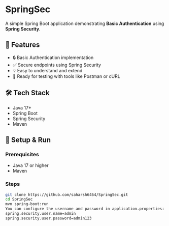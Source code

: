 # SpringSec

A simple Spring Boot application demonstrating **Basic Authentication** using **Spring Security**.

## 🚀 Features

- 🔒 Basic Authentication implementation
- ✅ Secure endpoints using Spring Security
- 💡 Easy to understand and extend
- 🧪 Ready for testing with tools like Postman or cURL

## 🛠️ Tech Stack

- Java 17+
- Spring Boot
- Spring Security
- Maven


## 🔧 Setup & Run

### Prerequisites

- Java 17 or higher
- Maven

### Steps

```bash
git clone https://github.com/saharsh6464/SpringSec.git
cd SpringSec
mvn spring-boot:run
You can configure the username and password in application.properties:
spring.security.user.name=admin
spring.security.user.password=admin123

